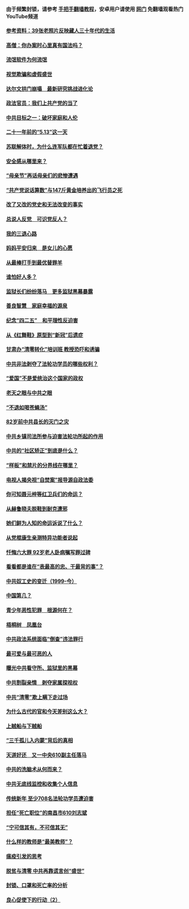 #### 由于频繁封锁，请参考 [手把手翻墙教程](https://github.com/gfw-breaker/guides/wiki/)，安卓用户请使用 [网门](https://github.com/gfw-breaker/nogfw/blob/master/dl.md?t=06120400) 免翻墙观看热门YouTube频道 

#### [参考资料：39张老照片反映藏人三十年代的生活](../pages/19/426471.md?t=06120400) 

#### [高僧：你办案时心里真有国法吗？](../pages/19/426530.md?t=06120400) 

#### [流氓软件为何流氓](../pages/19/426531.md?t=06120400) 

#### [视觉欺骗和虚假盛世](../pages/19/426443.md?t=06120400) 

#### [达尔文拱门崩塌　最新研究挑战进化论](../pages/19/426009.md?t=06120400) 

#### [政法官员：我们上共产党的当了](../pages/19/425351.md?t=06120400) 

#### [中共目标之一：破坏家庭和人伦](../pages/19/424454.md?t=06120400) 

#### [二十一年前的“5.13”这一天](../pages/19/424814.md?t=06120400) 

#### [苏联解体时，为什么连军队都在忙着退党？](../pages/19/424335.md?t=06120400) 

#### [安全感从哪里来？](../pages/19/424336.md?t=06120400) 

#### [“母亲节”再话母亲们的悲惨遭遇](../pages/19/424234.md?t=06120400) 

#### [“共产党说话算数”与147斤黄金培养出的飞行员之死](../pages/19/424115.md?t=06120400) 

#### [改了又改的党史和无法改变的事实](../pages/19/424037.md?t=06120400) 

#### [总说人反党　可识党反人？](../pages/19/423820.md?t=06120400) 

#### [我的三退心路](../pages/19/423876.md?t=06120400) 

#### [妈妈平安归来　是女儿的心愿](../pages/19/423947.md?t=06120400) 

#### [从最棒打手到最优替罪羊](../pages/19/423819.md?t=06120400) 

#### [谁怕好人多？](../pages/19/423774.md?t=06120400) 

#### [监狱长们纷纷落马　更多监狱黑幕暴露](../pages/19/423787.md?t=06120400) 

#### [善良智慧　家庭幸福的源泉](../pages/19/423632.md?t=06120400) 

#### [纪念“四二五”　和平理性反迫害](../pages/19/423660.md?t=06120400) 

#### [从《红舞鞋》原型到“新冠”后遗症](../pages/19/423509.md?t=06120400) 

#### [甘肃办“清零转化”培训班 教授恐吓和诱骗](../pages/19/423498.md?t=06120400) 

#### [中共非法剥夺了法轮功学员的哪些权利？](../pages/19/423392.md?t=06120400) 

#### [“爱国”不是爱统治这个国家的政权](../pages/19/423029.md?t=06120400) 

#### [老天之眼与中共之眼](../pages/19/423378.md?t=06120400) 

#### [“不退如喝苍蝇汤”](../pages/19/423287.md?t=06120400) 

#### [82岁前中共县长的灭门之灾](../pages/19/423055.md?t=06120400) 

#### [中共乡镇司法所参与迫害法轮功所起的作用](../pages/19/423064.md?t=06120400) 

#### [中共的“社区矫正”到底是什么？](../pages/19/422870.md?t=06120400) 

#### [“样板”和禁片的分界线在哪里？](../pages/19/422704.md?t=06120400) 

#### [电视人揭央视“自焚案”报导源自政法委](../pages/19/422770.md?t=06120400) 

#### [你可知聂元梓等红卫兵们的命运？](../pages/19/422848.md?t=06120400) 

#### [从赫鲁晓夫脱鞋到耐克遭邪](../pages/19/422826.md?t=06120400) 

#### [她们鲜为人知的命运诉说了什么？](../pages/19/422754.md?t=06120400) 

#### [从党棍康生亲测特异功能者说起](../pages/19/422657.md?t=06120400) 

#### [忏悔六大罪 92岁老人卧病嘱写罪过碑](../pages/19/422750.md?t=06120400) 

#### [看看都是谁在“表最高的忠、干最背的事”？](../pages/19/422703.md?t=06120400) 

#### [中共奴工史的变迁（1999-今）](../pages/19/422656.md?t=06120400) 

#### [中国第几？](../pages/19/422496.md?t=06120400) 

#### [青少年恶性犯罪　根源何在？](../pages/19/422449.md?t=06120400) 

#### [梧桐树　凤凰台](../pages/19/422442.md?t=06120400) 

#### [中共政法系统面临“倒查”违法罪行](../pages/19/422497.md?t=06120400) 

#### [最可爱与最可恶的人](../pages/19/422448.md?t=06120400) 

#### [曝光中共看守所、监狱里的黑幕](../pages/19/422390.md?t=06120400) 

#### [中共割裂亲情　剥夺家属探视权](../pages/19/422364.md?t=06120400) 

#### [中共“清零”欺上瞒下走过场](../pages/19/422306.md?t=06120400) 

#### [为什么古代的官和今天差别这么大？](../pages/19/422228.md?t=06120400) 

#### [上贼船与下贼船](../pages/19/422276.md?t=06120400) 

#### [“三千孤儿入内蒙”背后的真相](../pages/19/422229.md?t=06120400) 

#### [天道好还　又一中央610副主任落马](../pages/19/422155.md?t=06120400) 

#### [中共的洗脑术从何而来？](../pages/19/422154.md?t=06120400) 

#### [中共无底线监控和收集个人信息](../pages/19/422039.md?t=06120400) 

#### [传统新年 至少708名法轮功学员遭迫害](../pages/19/421946.md?t=06120400) 

#### [担任“死亡职位”的南昌市610刘志斌](../pages/19/421957.md?t=06120400) 

#### [“宁可信其有，不可信其无”](../pages/19/421691.md?t=06120400) 

#### [什么样的教师是“最美教师”？](../pages/19/421755.md?t=06120400) 

#### [瘟疫引发的思考](../pages/19/421594.md?t=06120400) 

#### [脱贫与清零 中共再靠谎言创“盛世”](../pages/19/421590.md?t=06120400) 

#### [封锁、口罩和死亡率的分析](../pages/19/421495.md?t=06120400) 

#### [良心促使下的行动（2）](../pages/19/421361.md?t=06120400) 

